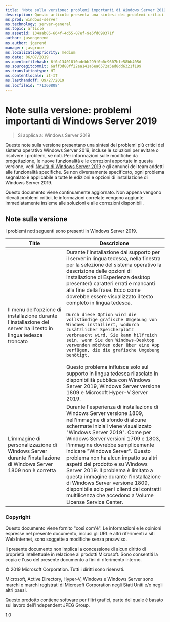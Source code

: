 ```yaml
---
title: 'Note sulla versione: problemi importanti di Windows Server 2019'
description: Questo articolo presenta una sintesi dei problemi critici che richiedono soluzioni alternative per evitare arresti anomali, blocchi, errori di installazione o perdita di dati
ms.prod: windows-server
ms.technology: server-general
ms.topic: article
ms.assetid: 134aab85-664f-4d55-87ef-9e5fd098371f
author: jasongerend
ms.author: jgerend
manager: jasgroce
ms.localizationpriority: medium
ms.date: 06/07/2019
ms.openlocfilehash: 6f0a13401810adebb299f0b0c9607bfe58bb405d
ms.sourcegitcommit: 6aff3d88ff22ea141a6ea6572a5ad8dd6321f199
ms.translationtype: HT
ms.contentlocale: it-IT
ms.lasthandoff: 09/27/2019
ms.locfileid: "71360808"
---
```

# <a name="release-notes---important-issues-in-windows-server-2019"></a>Note sulla versione: problemi importanti di Windows Server 2019

>Si applica a: Windows Server 2019

Queste note sulla versione presentano una sintesi dei problemi più critici del sistema operativo Windows Server 2019, incluse le soluzioni per evitare o risolvere i problemi, se noti. Per informazioni sulle modifiche da progettazione, le nuove funzionalità e le correzioni apportate in questa versione, vedi [Novità di Windows Server 2019](whats-new-19.md) e gli annunci dei team addetti alle funzionalità specifiche. Se non diversamente specificato, ogni problema segnalato è applicabile a tutte le edizioni e opzioni di installazione di Windows Server 2019.  

Questo documento viene continuamente aggiornato. Non appena vengono rilevati problemi critici, le informazioni correlate vengono aggiunte immediatamente insieme alle soluzioni e alle correzioni disponibili.  

## <a name="release-notes"></a>Note sulla versione

I problemi noti seguenti sono presenti in Windows Server 2019.

| Title         | Descrizione                            |
| -----         | -----------                            |
| Il menu dell'opzione di installazione durante l'installazione del server ha il testo in lingua tedesca troncato | Durante l'installazione dal supporto per il server in lingua tedesca, nella finestra per la selezione del sistema operativo la descrizione delle opzioni di installazione di Esperienza desktop presenterà caratteri errati e mancanti alla fine della frase. Ecco come dovrebbe essere visualizzato il testo completo in lingua tedesca.<br/>      <br/>`Durch diese Option wird die vollständige grafische Umgebung von Windows installiert, wodurch zusätzlicher Speicherplatz verbraucht wird. Sie kann hilfreich sein, wenn Sie den Windows-Desktop verwenden möchten oder über eine App verfügen, die die grafische Umgebung benötigt.` <br><br>Questo problema influisce solo sul supporto in lingua tedesca rilasciato in disponibilità pubblica con Windows Server 2019, Windows Server versione 1809 e Microsoft Hyper-V Server 2019.|
| L'immagine di personalizzazione di Windows Server durante l'installazione di Windows Server 1809 non è corretta | Durante l'esperienza di installazione di Windows Server versione 1809, nell'immagine di sfondo di alcune schermate iniziali viene visualizzato &quot;Windows Server 2019&quot;.  Come per Windows Server versioni 1709 e 1803, l'immagine dovrebbe semplicemente indicare &quot;Windows Server&quot;.  Questo problema non ha alcun impatto su altri aspetti del prodotto e su Windows Server 2019.  Il problema è limitato a questa immagine durante l'installazione di Windows Server versione 1809, disponibile solo per i clienti dei contratti multilicenza che accedono a Volume License Service Center.<br/> |

### <a name="copyright"></a>Copyright

Questo documento viene fornito "così com'è". Le informazioni e le opinioni espresse nel presente documento, inclusi gli URL e altri riferimenti a siti Web Internet, sono soggette a modifiche senza preavviso.  

Il presente documento non implica la concessione di alcun diritto di proprietà intellettuale in relazione ai prodotti Microsoft. Sono consentiti la copia e l'uso del presente documento a fini di riferimento interno.

&copy; 2019 Microsoft Corporation. Tutti i diritti sono riservati.  

Microsoft, Active Directory, Hyper-V, Windows e Windows Server sono marchi o marchi registrati di Microsoft Corporation negli Stati Uniti e/o negli altri paesi.  

Questo prodotto contiene software per filtri grafici, parte del quale è basato sul lavoro dell'Independent JPEG Group.  


1.0  
